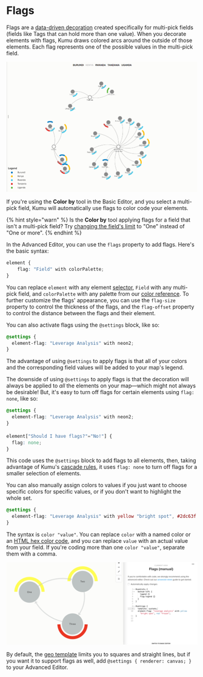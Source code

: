 # Flags

Flags are a [data-driven decoration](/guides/data-driven-decorations.md) created specifically for multi-pick fields (fields like Tags that can hold more than one value). When you decorate elements with flags, Kumu draws colored arcs around the outside of those elements. Each flag represents one of the possible values in the multi-pick field.

![Flags example](/images/flags-with-filter.png)

If you're using the **Color by** tool in the Basic Editor, and you select a multi-pick field, Kumu will automatically use flags to color code your elements.

{% hint style="warn" %}
Is the <b>Color by</b> tool applying flags for a field that isn't a multi-pick field? Try <a class="alert-link" href="/guides/fields.md#customize-a-field">changing the field's limit</a> to "One" instead of "One or more".
{% endhint %}

In the Advanced Editor, you can use the `flags` property to add flags. Here's the basic syntax:

```scss
element {
    flag: "Field" with colorPalette;
}
```

You can replace `element` with any element [selector](/guides/selectors.md), `Field` with any multi-pick field, and `colorPalette` with any palette from our [color reference](/guides/color-reference.md). To further customize the flags' appearance, you can use the `flag-size` property to control the thickness of the flags, and the `flag-offset` property to control the distance between the flags and their element.

You can also activate flags using the `@settings` block, like so:

```scss
@settings {
  element-flag: "Leverage Analysis" with neon2;
}
```

The advantage of using `@settings` to apply flags is that all of your colors and the corresponding field values will be added to your map's legend.

The downside of using `@settings` to apply flags is that the decoration will always be applied to *all* the elements on your map—which might not always be desirable! But, it's easy to turn off flags for certain elements using `flag: none`, like so:

```scss
@settings {
  element-flag: "Leverage Analysis" with neon2;
}

element["Should I have flags?"="No!"] {
  flag: none;
}
```

This code uses the `@settings` block to add flags to all elements, then, taking advantage of Kumu's [cascade rules](#cascading-decorations), it uses `flag: none` to turn off flags for a smaller selection of elements.

You can also manually assign colors to values if you just want to choose specific colors for specific values, or if you don't want to highlight the whole set.

```scss
@settings {
  element-flag: "Leverage Analysis" with yellow "bright spot", #2dc63f "frozen";
}
```

The syntax is `color "value"`. You can replace `color` with a named color or an [HTML hex color code](https://www.w3schools.com/colors/colors_hexadecimal.asp), and you can replace `value` with an actual value from your field. If you're coding more than one `color "value"`, separate them with a comma.

<img src="../images/flags-manual.png" alt="flag decorations">

<div class="alert alert-warning">
  <p>
    By default, the <a href="/guides/templates/geo.md" class="alert-link">geo template</a> limits you to squares and straight lines, but if you want it to support flags as well, add <code>@settings { renderer: canvas; }</code> to your Advanced Editor.
  </p>
</div>


